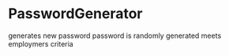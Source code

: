 # PasswordGenerator

generates new password
password is randomly generated
meets employmers criteria
